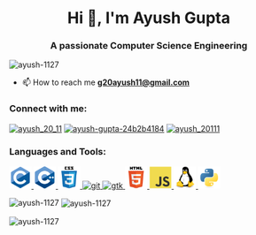 <h1 align="center">Hi 👋, I'm Ayush Gupta</h1>
<h3 align="center">A passionate Computer Science Engineering</h3>
<!--<img align="right" alt="Coding" width="350" src="https://miro.medium.com/v2/resize:fit:1600/0*C-cPP9D2MIyeexAT.gif"> -->
<p align="left"> <img src="https://komarev.com/ghpvc/?username=ayush-1127&label=Profile%20views&color=0e75b6&style=flat" alt="ayush-1127" /> </p>

- 📫 How to reach me **g20ayush11@gmail.com**

<h3 align="left">Connect with me:</h3>
<p align="left">
<a href="https://twitter.com/ayush_20_11" target="blank"><img align="center" src="https://raw.githubusercontent.com/rahuldkjain/github-profile-readme-generator/master/src/images/icons/Social/twitter.svg" alt="ayush_20_11" height="30" width="40" /></a>
<a href="https://linkedin.com/in/ayush-gupta-24b2b4184" target="blank"><img align="center" src="https://raw.githubusercontent.com/rahuldkjain/github-profile-readme-generator/master/src/images/icons/Social/linked-in-alt.svg" alt="ayush-gupta-24b2b4184" height="30" width="40" /></a>
<a href="https://www.leetcode.com/ayush_20111" target="blank"><img align="center" src="https://raw.githubusercontent.com/rahuldkjain/github-profile-readme-generator/master/src/images/icons/Social/leet-code.svg" alt="ayush_20111" height="30" width="40" /></a>
</p>

<h3 align="left">Languages and Tools:</h3>
<p align="left"> <a href="https://www.cprogramming.com/" target="_blank" rel="noreferrer"> <img src="https://raw.githubusercontent.com/devicons/devicon/master/icons/c/c-original.svg" alt="c" width="40" height="40"/> </a> <a href="https://www.w3schools.com/cpp/" target="_blank" rel="noreferrer"> <img src="https://raw.githubusercontent.com/devicons/devicon/master/icons/cplusplus/cplusplus-original.svg" alt="cplusplus" width="40" height="40"/> </a> <a href="https://www.w3schools.com/css/" target="_blank" rel="noreferrer"> <img src="https://raw.githubusercontent.com/devicons/devicon/master/icons/css3/css3-original-wordmark.svg" alt="css3" width="40" height="40"/> </a> <a href="https://git-scm.com/" target="_blank" rel="noreferrer"> <img src="https://www.vectorlogo.zone/logos/git-scm/git-scm-icon.svg" alt="git" width="40" height="40"/> </a> <a href="https://www.gtk.org/" target="_blank" rel="noreferrer"> <img src="https://upload.wikimedia.org/wikipedia/commons/7/71/GTK_logo.svg" alt="gtk" width="40" height="40"/> </a> <a href="https://www.w3.org/html/" target="_blank" rel="noreferrer"> <img src="https://raw.githubusercontent.com/devicons/devicon/master/icons/html5/html5-original-wordmark.svg" alt="html5" width="40" height="40"/> </a> <a href="https://developer.mozilla.org/en-US/docs/Web/JavaScript" target="_blank" rel="noreferrer"> <img src="https://raw.githubusercontent.com/devicons/devicon/master/icons/javascript/javascript-original.svg" alt="javascript" width="40" height="40"/> </a> <a href="https://www.linux.org/" target="_blank" rel="noreferrer"> <img src="https://raw.githubusercontent.com/devicons/devicon/master/icons/linux/linux-original.svg" alt="linux" width="40" height="40"/> </a> <a href="https://www.python.org" target="_blank" rel="noreferrer"> <img src="https://raw.githubusercontent.com/devicons/devicon/master/icons/python/python-original.svg" alt="python" width="40" height="40"/> </a> </p>

<p><img align="left" src="https://github-readme-stats.vercel.app/api/top-langs?username=ayush-1127&show_icons=true&locale=en&layout=compact" alt="ayush-1127" /></p>

<p>&nbsp;<img align="center" src="https://github-readme-stats.vercel.app/api?username=ayush-1127&show_icons=true&locale=en" alt="ayush-1127" /></p>

<p><img align="center" src="https://github-readme-streak-stats.herokuapp.com/?user=ayush-1127&" alt="ayush-1127" /></p>

